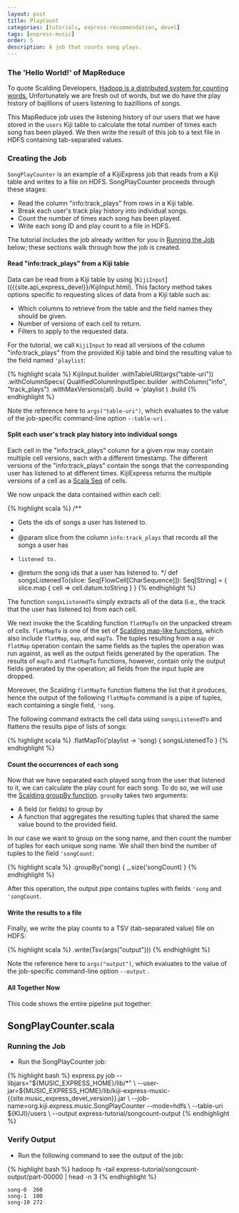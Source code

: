 ```yaml
---
layout: post
title: PlayCount
categories: [tutorials, express-recommendation, devel]
tags: [express-music]
order: 5
description: A job that counts song plays.
---
```


<h3 style="margin-top:0px;padding-top:10px;">The 'Hello World!' of MapReduce</h3>

To quote Scalding Developers,
[Hadoop is a distributed system for counting words.](https://github.com/twitter/scalding)
Unfortunately we are fresh out of words, but we do have the play history of
bajillions of users listening to bazillions of songs.

This MapReduce job uses the listening history of our users that we have stored in the `users` Kiji
table to calculate the total number of times each song has been played. We then write the result of
this job to a text file in HDFS containing tab-separated values.

### Creating the Job

`SongPlayCounter` is an example of a KijiExpress job that reads from a Kiji table and writes to a
file on HDFS. SongPlayCounter proceeds through these stages:

* Read the column "info:track_plays" from rows in a Kiji table.
* Break each user's track play history into individual songs.
* Count the number of times each song has been played.
* Write each song ID and play count to a file in HDFS.

The tutorial includes the job already written for you in [Running the Job](#run-job) below; these sections
walk through how the job is created.

#### Read "info:track_plays" from a Kiji table

Data can be read from a Kiji table by using [`KijiInput`](({{site.api_express_devel}}/KijiInput.html).
This factory method takes options specific to requesting slices of data from a Kiji table such as:

* Which columns to retrieve from the table and the field names they should be given.
* Number of versions of each cell to return.
* Filters to apply to the requested data.

For the tutorial, we call `KijiInput` to read all versions of the column "info:track_plays" from the
provided Kiji table and bind the resulting value to the field named `'playlist`:

{% highlight scala %}
  KijiInput.builder
      .withTableURI(args("table-uri"))
      .withColumnSpecs(
          QualifiedColumnInputSpec.builder
              .withColumn("info", "track_plays")
              .withMaxVersions(all)
              .build -> 'playlist
          )
      .build
{% endhighlight %}

Note the reference here to `args("table-uri")`, which evaluates to the value of the job-specific
command-line option `--table-uri` .

#### Split each user's track play history into individual songs

Each cell in the "info:track_plays" column for a given row may contain multiple cell versions, each
with a different timestamp.  The different versions of the "info:track_plays" contain the songs that
the corresponding user has listened to at different times.  KijiExpress returns the multiple
versions of a cell as a
[Scala Seq](http://www.scala-lang.org/api/current/index.html#scala.collection.Seq) of cells.

We now unpack the data contained within each cell:

{% highlight scala %}
/**
  * Gets the ids of songs a user has listened to.
  *
  * @param slice from the column `info:track_plays` that records all the songs a user has
  *     listened to.
  * @return the song ids that a user has listened to.
  */
def songsListenedTo(slice: Seq[FlowCell[CharSequence]]): Seq[String] = {
  slice.map { cell => cell.datum.toString }
}
{% endhighlight %}

The function `songsListenedTo` simply extracts all of the data (i.e., the track that the user has
listened to) from each cell.

We next invoke the the Scalding function `flatMapTo` on the unpacked stream of cells.  `flatMapTo`
is one of the set of
[Scalding map-like functions](https://github.com/twitter/scalding/wiki/Fields-based-API-Reference#wiki-map-functions),
which also include `flatMap`, `map`, and `mapTo`.  The tuples resulting from a `map` or `flatMap` operation
contain the same fields as the tuples the operation was run against, as well as the output fields
generated by the operation.  The results of `mapTo` and `flatMapTo` functions, however, contain only
the output fields generated by the operation; all fields from the input tuple are dropped.

Moreover, the Scalding `flatMapTo` function flattens the list that it produces, hence the output of
the following `flatMapTo` command is a pipe of tuples, each containing a single field, `'song`.

The following command extracts the cell data using `songsListenedTo` and flattens the results pipe
of lists of songs:

{% highlight scala %}
.flatMapTo('playlist -> 'song) { songsListenedTo }
{% endhighlight %}


#### Count the occurrences of each song

Now that we have separated each played song from the user that listened to it, we can calculate the
play count for each song. To do so, we will use the
[Scalding groupBy function](https://github.com/twitter/scalding/wiki/Fields-based-API-Reference#wiki-grouping-functions).
`groupBy` takes two arguments:

* A field (or fields) to group by
* A function that aggregates the resulting tuples that shared the same value bound to the provided
  field.

In our case we want to group on the song name, and then count the number of tuples for each unique
song name.  We shall then bind the number of tuples to the field `'songCount`:

{% highlight scala %}
.groupBy('song) { _.size('songCount) }
{% endhighlight %}

After this operation, the output pipe contains tuples with fields `'song` and `'songCount`.

#### Write the results to a file
Finally, we write the play counts to a TSV (tab-separated value) file on HDFS:

{% highlight scala %}
.write(Tsv(args("output")))
{% endhighlight %}

Note the reference here to `args("output")`, which evaluates to the value of the job-specific
command-line option `--output` .
#### All Together Now

This code shows the entire pipeline put together:

<div id="accordion-container">
  <h2 class="accordion-header"> SongPlayCounter.scala </h2>
  <div class="accordion-content">
        <script src="http://gist-it.appspot.com/github/kijiproject/kiji-express-music/raw/{{site.music_express_devel_branch}}/src/main/scala/org/kiji/express/music/SongPlayCounter.scala"> </script>
  </div>
</div>

### Running the Job<a id="run-job"> </a>

*  Run the SongPlayCounter job:

<div class="userinput">
{% highlight bash %}
express.py job --libjars="${MUSIC_EXPRESS_HOME}/lib/*" \
    --user-jar=${MUSIC_EXPRESS_HOME}/lib/kiji-express-music-{{site.music_express_devel_version}}.jar \
    --job-name=org.kiji.express.music.SongPlayCounter --mode=hdfs \
    --table-uri ${KIJI}/users \
    --output express-tutorial/songcount-output
{% endhighlight %}
</div>

### Verify Output

*  Run the following command to see the output of the job:

<div class="userinput">
{% highlight bash %}
hadoop fs -tail express-tutorial/songcount-output/part-00000 | head -n 3
{% endhighlight %}
</div>

    song-0	260
    song-1	100
    song-10	272

